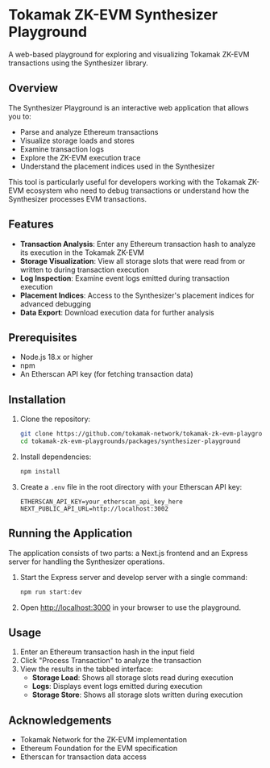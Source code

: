 # Tokamak ZK-EVM Synthesizer Playground

A web-based playground for exploring and visualizing Tokamak ZK-EVM transactions using the Synthesizer library.

## Overview

The Synthesizer Playground is an interactive web application that allows you to:

- Parse and analyze Ethereum transactions
- Visualize storage loads and stores
- Examine transaction logs
- Explore the ZK-EVM execution trace
- Understand the placement indices used in the Synthesizer

This tool is particularly useful for developers working with the Tokamak ZK-EVM ecosystem who need to debug transactions or understand how the Synthesizer processes EVM transactions.

## Features

- **Transaction Analysis**: Enter any Ethereum transaction hash to analyze its execution in the Tokamak ZK-EVM
- **Storage Visualization**: View all storage slots that were read from or written to during transaction execution
- **Log Inspection**: Examine event logs emitted during transaction execution
- **Placement Indices**: Access to the Synthesizer's placement indices for advanced debugging
- **Data Export**: Download execution data for further analysis

## Prerequisites

- Node.js 18.x or higher
- npm
- An Etherscan API key (for fetching transaction data)

## Installation

1. Clone the repository:
   ```bash
   git clone https://github.com/tokamak-network/tokamak-zk-evm-playgrounds.git
   cd tokamak-zk-evm-playgrounds/packages/synthesizer-playground
   ```

2. Install dependencies:
   ```bash
   npm install
   ```

3. Create a `.env` file in the root directory with your Etherscan API key:
   ```
   ETHERSCAN_API_KEY=your_etherscan_api_key_here
   NEXT_PUBLIC_API_URL=http://localhost:3002
   ```

## Running the Application

The application consists of two parts: a Next.js frontend and an Express server for handling the Synthesizer operations.

1. Start the Express server and develop server with a single command:
   ```bash
   npm run start:dev
   ```

2. Open [http://localhost:3000](http://localhost:3000) in your browser to use the playground.

## Usage

1. Enter an Ethereum transaction hash in the input field
2. Click "Process Transaction" to analyze the transaction
3. View the results in the tabbed interface:
   - **Storage Load**: Shows all storage slots read during execution
   - **Logs**: Displays event logs emitted during execution
   - **Storage Store**: Shows all storage slots written during execution

## Acknowledgements

- Tokamak Network for the ZK-EVM implementation
- Ethereum Foundation for the EVM specification
- Etherscan for transaction data access
